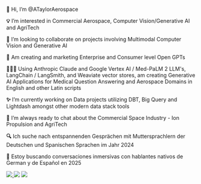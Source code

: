 **👋** Hi, I’m @ATaylorAerospace

**💡** I’m interested in Commercial Aerospace, Computer Vision/Generative AI and AgriTech

**💫** I’m looking to collaborate on projects involving Multimodal Computer Vision and Generative AI

**🤖** Am creating and marketing Enterprise and Consumer level Open GPTs

**👨🏽‍💻** Using Anthropic Claude and Google Vertex AI / Med-PaLM 2 LLM's, LangChain / LangSmith, and Weaviate vector stores, am creating Generative AI Applications for Medical Question Answering and Aerospace Domains in English and other Latin scripts

**✨** I’m currently working on Data projects utilizing DBT, Big Query and Lightdash amongst other modern data stack tools

**🚀** I’m always ready to chat about the Commercial Space Industry - Ion Propulsion and AgriTech

**🔍** Ich suche nach entspannenden Gesprächen mit Muttersprachlern der Deutschen und Spanischen Sprachen im Jahr 2024

**📖** Estoy buscando conversaciones inmersivas con hablantes nativos de German y de Español en 2025



<a href="mailto:ameedtaylor@gmail.com"><img src="https://camo.githubusercontent.com/66c49360ba8aa1a8e2cac17b6b48cfc809479fc8908a92b6f2c361f22cc1f893/68747470733a2f2f696d672e736869656c64732e696f2f62616467652f2d476d61696c2d4431343833363f7374796c653d666f722d7468652d6261646765266c6f676f3d476d61696c266c6f676f436f6c6f723d7768697465" data-canonical-src="https://img.shields.io/badge/-Gmail-D14836?style=for-the-badge&amp;logo=Gmail&amp;logoColor=white" style="max-width: 100%;"></a><a href="https://www.linkedin.com/in/ameedtaylor">  <img src="https://camo.githubusercontent.com/71924561236b297d0d9586b0a306d77c776e9e7a53a129550007091281cd636e/68747470733a2f2f696d672e736869656c64732e696f2f62616467652f2d4c696e6b6564496e2d3030373742353f7374796c653d666f722d7468652d6261646765266c6f676f3d4c696e6b6564696e266c6f676f436f6c6f723d7768697465" data-canonical-src="https://img.shields.io/badge/-LinkedIn-0077B5?style=for-the-badge&amp;logo=Linkedin&amp;logoColor=white" style="max-width: 100%;"></a>  <a href="https://about.me/ameedtaylor" rel="nofollow"><img src="https://camo.githubusercontent.com/933e8a2822f5414a18a7841d325a7849862dc49e6539ea52b042a38b8ea1d3bb/68747470733a2f2f696d672e736869656c64732e696f2f62616467652f2d5745422d4646343038383f7374796c653d666f722d7468652d6261646765266c6f676f3d4875676f266c6f676f436f6c6f723d7768697465" data-canonical-src="https://img.shields.io/badge/-WEB-FF4088?style=for-the-badge&amp;logo=Hugo&amp;logoColor=white" style="max-width: 100%;"></a>
